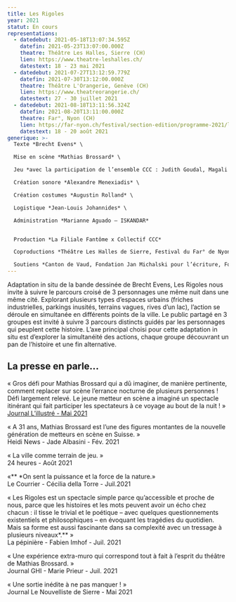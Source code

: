 ```yaml
---
title: Les Rigoles
year: 2021
statut: En cours
representations:
  - datedebut: 2021-05-18T13:07:34.595Z
    datefin: 2021-05-23T13:07:00.000Z
    theatre: Théâtre Les Halles, Sierre (CH)
    lien: https://www.theatre-leshalles.ch/
    datestext: 18 - 23 mai 2021
  - datedebut: 2021-07-27T13:12:59.779Z
    datefin: 2021-07-30T13:12:00.000Z
    theatre: Théâtre L'Orangerie, Genève (CH)
    lien: https://www.theatreorangerie.ch/
    datestext: 27 - 30 juillet 2021
  - datedebut: 2021-08-18T13:11:56.324Z
    datefin: 2021-08-20T13:11:00.000Z
    theatre: Far°, Nyon (CH)
    lien: https://far-nyon.ch/festival/section-edition/programme-2021/les-rigoles.html
    datestext: 18 - 20 août 2021
generique: >-
  Texte *Brecht Evens* \

  Mise en scène *Mathias Brossard* \

  Jeu *avec la participation de l’ensemble CCC : Judith Goudal, Magali Heu, Arnaud Huguenin, Jean-Louis Johannides, Lara Khattabi, Jonas Lambelet, Loïc Le Manac’h, Chloë Lombard, Alexandre Menexiadis, Guillaume Miramond, Leon David Salazar, Raphaël Vachoux, Adrien Mani* \

  Création sonore *Alexandre Menexiadis* \

  Création costumes *Augustin Rolland* \

  Logistique *Jean-Louis Johannides* \

  Administration *Marianne Aguado – ISKANDAR* 


  Production *La Filiale Fantôme x Collectif CCC* 

  Coproductions *Théâtre Les Halles de Sierre, Festival du Far° de Nyon, Théâtre de l’Orangerie Genève* 

  Soutiens *Canton de Vaud, Fondation Jan Michalski pour l’écriture, Fondation Nestlé pour l’Art, Loterie Romande Valais, Fondation Ernst Göhner, Fondation SIS, Fondation Philanthropique Famille Sandoz, Ville de Lausanne, Corodis.*
---
```

Adaptation in situ de la bande dessinée de Brecht Evens, Les Rigoles nous invite à suivre le parcours croisé de 3 personnages une même nuit dans une même cité. Explorant plusieurs types d’espaces urbains (friches industrielles, parkings inusités, terrains vagues, rives d’un lac), l’action se déroule en simultanée en différents points de la ville. Le public partagé en 3 groupes est invité à suivre 3 parcours distincts guidés par les personnages qui peuplent cette histoire. L’axe principal choisi pour cette adaptation in situ est d’explorer la simultanéité des actions, chaque groupe découvrant un pan de l’histoire et une fin alternative.

## L﻿a presse en parle...

« Gros défi pour Mathias Brossard qui a dû imaginer, de manière pertinente, comment replacer sur scène l’errance nocturne de plusieurs personnes ! Défi largement relevé. Le jeune metteur en scène a imaginé un spectacle itinérant qui fait participer les spectateurs à ce voyage au bout de la nuit ! »\
[Journal L’illustré - Mai 2021](https://www.pressreader.com/switzerland/l-illustre/20210519/281659667936691)

« A 31 ans, Mathias Brossard est l’une des figures montantes de la nouvelle génération de metteurs en scène en Suisse. »\
Heidi News - Jade Albasini - Fév. 2021

« La ville comme terrain de jeu. » \
24 heures - Août 2021

«\*\* *On sent la puissance et la force de la nature.»\
Le Courrier - Cécilia della Torre - Juil.2021

« Les Rigoles est un spectacle simple parce qu’accessible et proche de nous, parce que les histoires et les mots peuvent avoir un écho chez chacun : il tisse le trivial et le poétique – avec quelques questionnements existentiels et philosophiques – en évoquant les tragédies du quotidien. Mais sa forme est aussi fascinante dans sa complexité avec un tressage à plusieurs niveaux\*.\** »\
La pépinière - Fabien Imhof - Juil. 2021

« Une expérience extra-muro qui correspond tout à fait à l’esprit du théâtre de Mathias Brossard. »\
Journal GHI - Marie Prieur - Juil. 2021

« Une sortie inédite à ne pas manquer ! »\
Journal Le Nouvelliste de Sierre - Mai 2021